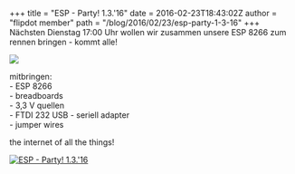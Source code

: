 +++
title = "ESP - Party! 1.3.'16"
date = 2016-02-23T18:43:02Z
author = "flipdot member"
path = "/blog/2016/02/23/esp-party-1-3-16"
+++
Nächsten Dienstag 17:00 Uhr wollen wir zusammen unsere ESP 8266 zum
rennen bringen - kommt alle\!

![](https://flipdot.org/blog/uploads/x-all-the-things.serendipityThumb.jpg)

mitbringen:  
\- ESP 8266  
\- breadboards  
\- 3,3 V quellen  
\- FTDI 232 USB - seriell adapter  
\- jumper wires

the internet of all the things\!

[![ESP -
Party\! 1.3.'16](https://flipdot.org/blog/uploads/20160223_193437-1.serendipityThumb.jpg)](https://flipdot.org/blog/uploads/20160223_193437-1.jpg)
